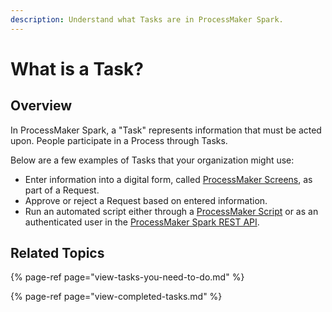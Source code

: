```yaml
---
description: Understand what Tasks are in ProcessMaker Spark.
---
```


# What is a Task?

## Overview

In ProcessMaker Spark, a "Task" represents information that must be acted upon. People participate in a Process through Tasks.

Below are a few examples of Tasks that your organization might use:

* Enter information into a digital form, called [ProcessMaker Screens](../../designing-processes/design-forms/what-is-a-form.md), as part of a Request.
* Approve or reject a Request based on entered information.
* Run an automated script either through a [ProcessMaker Script](../../designing-processes/scripts/what-is-a-script.md) or as an authenticated user in the [ProcessMaker Spark REST API](https://develop-demo.bpm4.qa.processmaker.net/api/documentation).

## Related Topics

{% page-ref page="view-tasks-you-need-to-do.md" %}

{% page-ref page="view-completed-tasks.md" %}

